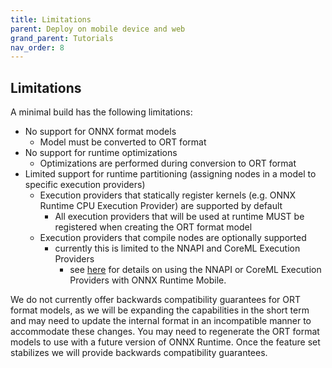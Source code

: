 ```yaml
---
title: Limitations
parent: Deploy on mobile device and web
grand_parent: Tutorials
nav_order: 8
---
```


## Limitations

A minimal build has the following limitations:
  - No support for ONNX format models
    - Model must be converted to ORT format
  - No support for runtime optimizations
    - Optimizations are performed during conversion to ORT format
  - Limited support for runtime partitioning (assigning nodes in a model to specific execution providers)
    - Execution providers that statically register kernels (e.g. ONNX Runtime CPU Execution Provider) are supported by default
      - All execution providers that will be used at runtime MUST be registered when creating the ORT format model
    - Execution providers that compile nodes are optionally supported
      - currently this is limited to the NNAPI and CoreML Execution Providers
        - see [here](./using-platform-specific-ep.html#using-nnapi-and-coreml-with-onnx-runtime-mobile) for details on using the NNAPI or CoreML Execution Providers with ONNX Runtime Mobile.

We do not currently offer backwards compatibility guarantees for ORT format models, as we will be expanding the capabilities in the short term and may need to update the internal format in an incompatible manner to accommodate these changes. You may need to regenerate the ORT format models to use with a future version of ONNX Runtime. Once the feature set stabilizes we will provide backwards compatibility guarantees.
